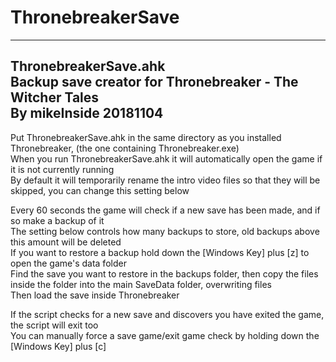 # ThronebreakerSave  

------------------  
ThronebreakerSave.ahk  
Backup save creator for Thronebreaker - The Witcher Tales  
By mikeInside 20181104  
------------------  
Put ThronebreakerSave.ahk in the same directory as you installed Thronebreaker, (the one containing Thronebreaker.exe)  
When you run ThronebreakerSave.ahk it will automatically open the game if it is not currently running  
By default it will temporarily rename the intro video files so that they will be skipped, you can change this setting below  

Every 60 seconds the game will check if a new save has been made, and if so make a backup of it  
The setting below controls how many backups to store, old backups above this amount will be deleted  
If you want to restore a backup hold down the [Windows Key] plus [z] to open the game's data folder  
Find the save you want to restore in the backups folder, then copy the files inside the folder into the main SaveData folder, overwriting files  
Then load the save inside Thronebreaker  

If the script checks for a new save and discovers you have exited the game, the script will exit too  
You can manually force a save game/exit game check by holding down the [Windows Key] plus [c]  

